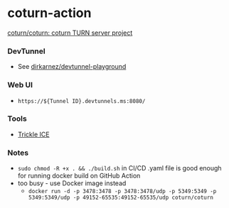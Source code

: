 coturn-action
=============
[coturn/coturn: coturn TURN server project](https://github.com/coturn/coturn)

### DevTunnel
- See [dirkarnez/devtunnel-playground](https://github.com/dirkarnez/devtunnel-playground)

### Web UI
- `https://${Tunnel ID}.devtunnels.ms:8080/`

### Tools
- [Trickle ICE](https://webrtc.github.io/samples/src/content/peerconnection/trickle-ice/)

### Notes
- `sudo chmod -R +x . && ./build.sh` in CI/CD .yaml file is good enough for running docker build on GitHub Action
- too busy - use Docker image instead
  - `docker run -d -p 3478:3478 -p 3478:3478/udp -p 5349:5349 -p 5349:5349/udp -p 49152-65535:49152-65535/udp coturn/coturn`
